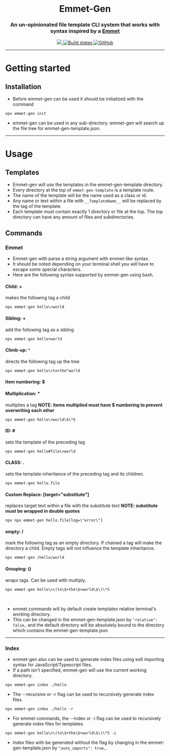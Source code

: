 <h1 align="center" style="border-bottom: none;">Emmet-Gen</h1>
<h3 align="center">
An un-opinionated file template CLI system that works with syntax inspired by a <a href="https://emmet.io/">
Emmet
</a>
</h3>
<p align="center">
	<a href="https://www.npmjs.com/package/emmet-gen" target="_blank">
		<img src="https://img.shields.io/npm/v/emmet-gen?style=plastic&logo=npm">
	</a>
	<a href="https://github.com/nick3point5/emmet-gen/tree/main" target="_blank">
		<img alt="Build states" src="https://img.shields.io/github/actions/workflow/status/nick3point5/emmet-gen/release.yml?label=Tests&style=plastic">
	</a>
	<a href="https://github.com/nick3point5" target="_blank">
		<img alt="GitHub" src="https://img.shields.io/badge/GitHub-100000?style=plastic&logo=github&logoColor=white">
	</a>
</p>

---

# Getting started
## Installation
* Before emmet-gen can be used it should be initialized with the command 
```shell
npx emmet-gen init
```
* emmet-gen can be used in any sub-directory. emmet-gen will search up the file tree for emmet-gen-template.json.

---

# Usage
## Templates
* Emmet-gen will use the templates in the emmet-gen-template directory.
* Every directory at the top of `emmet-gen-template` is a template route.
* The name of the template will be the name used as a class or id.
* Any name or text within a file with `__TemplateName__` will be replaced by the tag of the template.
* Each template must contain exactly 1 directory or file at the top. The top directory can have any amount of files and subdirectories.

## Commands
### Emmet
* Emmet-gen with parse a string argument with emmet-like syntax.
* It should be noted depending on your terminal shell you will have to escape some special characters.
* Here are the following syntax supported by emmet-gen using bash.

#### Child: > 
  makes the following tag a child 
```shell
npx emmet-gen hello\>world
```

#### Sibling: + 
  add the following tag as a sibling
```shell
npx emmet-gen hello+world
```
#### Climb-up: ^ 
  directs the following tag up the tree
```shell
npx emmet-gen hello\>to+the^world
```
#### Item numbering: $
#### Multiplication: * 
  multiplies a tag 
<b>NOTE: items multiplied must have \$ numbering to prevent overwriting each other</b>
```shell
npx emmet-gen hello\>world\$\*5
```
#### ID: \# 
  sets the template of the preceding tag
```shell
npx emmet-gen hello#file\>world
```
#### CLASS: . 
  sets the template inheritance of the preceding tag and its children.
```shell
npx emmet-gen hello.file
```
#### Custom Replace: [target="substitute"] 
  replaces target text within a file with the substitute text
<b>NOTE: substitute must be wrapped in double quotes</b>
```shell
npx npx emmet-gen hello.file[log=\"error\"]
```
#### empty: / 
  mark the following tag as an empty directory. If chained a tag will make the directory a child. Empty tags will not influence the template inheritance.
```shell
npx emmet-gen /hello/world
```
#### Grouping: ()  
wraps tags. Can be used with multiply.
```shell
npx emmet-gen hello\>\(to\$+the\$+world\$\)\*5
```
<br/>

* emmet commands will by default create templates relative terminal's working directory. 
* This can be changed in the emmet-gen-template.json by ```"relative": false,``` and the default directory will be absolutely bound to the directory which contains the emmet-gen-template.json
---
### Index
* emmet-gen also can be used to generate index files using es6 importing syntax for JavaScript/Typescript files.
* If a path isn't specified, emmet-gen will use the current working directory. 
```shell
npx emmet-gen index ./hello
```
* The --recursive or -r flag can be used to recursively generate index files.
```shell
npx emmet-gen index ./hello -r
```
* For emmet commands, the --index or -i flag can be used to recursively generate index files for templates.
```shell
npx emmet-gen hello\>\(to\$+the\$+world\$\)\*5 -i
```
* Index files with be generated without the flag by changing in the emmet-gen-template.json by ```"auto_imports": true,```.